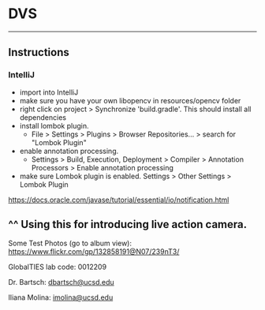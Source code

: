# DVS

---

## Instructions

### IntelliJ

* import into IntelliJ
* make sure you have your own libopencv in resources/opencv folder
* right click on project > Synchronize 'build.gradle'. This should install all dependencies
* install lombok plugin. 
  * File > Settings > Plugins > Browser Repositories... > search for "Lombok Plugin"
* enable annotation processing. 
  * Settings > Build, Execution, Deployment > Compiler > Annotation Processors > Enable annotation processing
* make sure Lombok plugin is enabled. Settings > Other Settings > Lombok Plugin


https://docs.oracle.com/javase/tutorial/essential/io/notification.html

^^ Using this for introducing live action camera. 
---

Some Test Photos (go to album view): https://www.flickr.com/gp/132858191@N07/239nT3/

GlobalTIES lab code: 0012209

Dr. Bartsch: dbartsch@ucsd.edu

Iliana Molina: imolina@ucsd.edu
